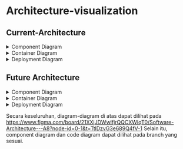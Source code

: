 # Architecture-visualization

## Current-Architecture

<details>
  <summary>
    Component Diagram

  </summary>

  <img width="1954" alt="Software Architecture - A8 (2)" src="https://github.com/BookKuStore/Archtecture-visualization/assets/120235144/1f018cf9-f8c1-497c-a6d4-27a34820410b">
  
</details>

<details>
  <summary>
    Container Diagram
  </summary>

  <img width="3616" alt="Software Architecture - A8 (1)" src="https://github.com/BookKuStore/Archtecture-visualization/assets/120235144/07f816c8-8c4f-4dc6-9eff-396bb147ffe6">

</details>

<details>
  <summary>
    Deployment Diagram
  </summary>

  <img width="3552" alt="Software Architecture - A8 (3)" src="https://github.com/BookKuStore/Archtecture-visualization/assets/120235144/aa6170bd-6f51-4f54-9196-326f9a9ab0c2">

</details>

## Future Architecture

<details>
  <summary>
    Component Diagram
  </summary>

  <img width="1984" alt="Software Architecture - A8 (5)" src="https://github.com/BookKuStore/Archtecture-visualization/assets/120235144/46c1ed24-c208-43a4-9f70-8d52e8d5e68e">

  
</details>

<details>
  <summary>
    Container Diagram
  </summary>

  <img width="4741" alt="Software Architecture - A8 (6)" src="https://github.com/BookKuStore/Archtecture-visualization/assets/120235144/0aebe508-ccff-43b2-aae7-2f77110d2c59">

  
</details>

<details>
  <summary>
    Deployment Diagram
  </summary>
  
  <img width="6501" alt="Software Architecture - A8 (7)" src="https://github.com/BookKuStore/Archtecture-visualization/assets/120235144/cf1f1f25-b7cd-438b-a068-f37b593f0b6a">

</details>

Secara keseluruhan, diagram-diagram di atas dapat dilihat pada https://www.figma.com/board/21XXjJDWwlfjrQQCXWIqT0/Software-Architecture---A8?node-id=0-1&t=TtlDzvG3e689Q4fV-1
Selain itu, component diagram dan code diagram dapat dilihat pada branch yang sesuai.
